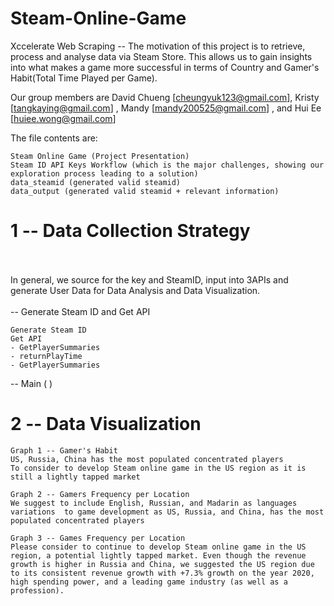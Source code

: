 # Steam-Online-Game
Xccelerate Web Scraping -- The motivation of this project is to retrieve, process and analyse data via Steam Store. This allows us to gain insights into what makes a game more successful in terms of Country and Gamer's Habit(Total Time Played per Game).

Our group members are David Chueng [cheungyuk123@gmail.com], Kristy [tangkaying@gmail.com] , Mandy [mandy200525@gmail.com] , and Hui Ee [huiee.wong@gmail.com]

The file contents are:

    Steam Online Game (Project Presentation)
    Steam ID API Keys Workflow (which is the major challenges, showing our exploration process leading to a solution)
    data_steamid (generated valid steamid)
    data_output (generated valid steamid + relevant information)

# 1 --  Data Collection Strategy<br><br>
In general, we source for the key and SteamID, input into 3APIs and generate User Data for Data Analysis and Data Visualization.<br><br>
-- Generate Steam ID and Get API
    
    Generate Steam ID
    Get API 
    - GetPlayerSummaries
    - returnPlayTime
    - GetPlayerSummaries
     
-- Main ( )
    
# 2 -- Data Visualization

    Graph 1 -- Gamer's Habit
    US, Russia, China has the most populated concentrated players
    To consider to develop Steam online game in the US region as it is still a lightly tapped market
    
    Graph 2 -- Gamers Frequency per Location
    We suggest to include English, Russian, and Madarin as languages variations  to game development as US, Russia, and China, has the most populated concentrated players
    
    Graph 3 -- Games Frequency per Location
    Please consider to continue to develop Steam online game in the US region, a potential lightly tapped market. Even though the revenue growth is higher in Russia and China, we suggested the US region due to its consistent revenue growth with +7.3% growth on the year 2020, high spending power, and a leading game industry (as well as a profession).
    
